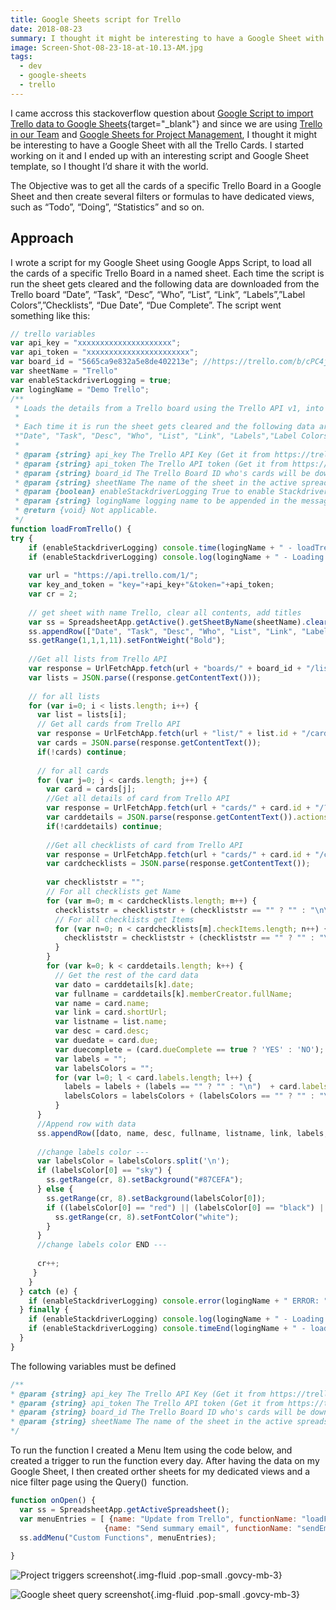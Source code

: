 ```yaml
---
title: Google Sheets script for Trello
date: 2018-08-23
summary: I thought it might be interesting to have a Google Sheet with all the Trello Cards. I started working on it and I ended up with an interesting script and Google Sheet template, so I thought I’d share it with the world.
image: Screen-Shot-08-23-18-at-10.13-AM.jpg
tags:
  - dev
  - google-sheets
  - trello
---
```

I came accross this stackoverflow question about [Google Script to import Trello data to Google Sheets](https://stackoverflow.com/questions/35878813/google-script-to-import-trello-data-to-google-sheets){target="_blank"} and since we are using [Trello in our Team](../trello-kanban-like-board-for-issues-and-tasks-tracking/) and [Google Sheets for Project Management](../prince2-project-management-with-google-sheets/), I thought it might be interesting to have a Google Sheet with all the Trello Cards. I started working on it and I ended up with an interesting script and Google Sheet template, so I thought I’d share it with the world.  

The Objective was to get all the cards of a specific Trello Board in a Google Sheet and then create several filters or formulas to have dedicated views, such as “Todo”, “Doing”, “Statistics” and so on.

## Approach

I wrote a script for my Google Sheet using Google Apps Script, to load all the cards of a specific Trello Board in a named sheet. Each time the script is run the sheet gets cleared and the following data are downloaded from the Trello board “Date”, “Task”, “Desc”, “Who”, “List”, “Link”, “Labels”,”Label Colors”,”Checklists”, “Due Date”, “Due Complete”. The script went something like this:

```js
// trello variables
var api_key = "xxxxxxxxxxxxxxxxxxxxx";
var api_token = "xxxxxxxxxxxxxxxxxxxxxxx";
var board_id = "5665ca9e832a5e8de402213e"; //https://trello.com/b/cPC4jGzZ/project-manager-sample-board
var sheetName = "Trello"
var enableStackdriverLogging = true;
var logingName = "Demo Trello";
/**
 * Loads the details from a Trello board using the Trello API v1, into a google sheet.
 *
 * Each time it is run the sheet gets cleared and the following data are downloaded from the Trello board 
 *"Date", "Task", "Desc", "Who", "List", "Link", "Labels","Label Colors","Checklists", "Due Date", "Due Complete"
 * 
 * @param {string} api_key The Trello API Key (Get it from https://trello.com/app-key)
 * @param {string} api_token The Trello API token (Get it from https://trello.com/app-key)
 * @param {string} board_id The Trello Board ID who's cards will be downloaded (Get it from adding ".json" at the end of the board url)
 * @param {string} sheetName The name of the sheet in the active spreadsheet to update it's rows
 * @param {boolean} enableStackdriverLogging True to enable Stackdriver Logging. Default is false
 * @param {string} logingName logging name to be appended in the message. Default is ""
 * @return {void} Not applicable.
 */
function loadFromTrello() {
try {
    if (enableStackdriverLogging) console.time(logingName + " - loadTrello");
    if (enableStackdriverLogging) console.log(logingName + " - Loading from Trello STARTED");
     
    var url = "https://api.trello.com/1/";
    var key_and_token = "key="+api_key+"&token="+api_token;    
    var cr = 2;
     
    // get sheet with name Trello, clear all contents, add titles
    var ss = SpreadsheetApp.getActive().getSheetByName(sheetName).clear();
    ss.appendRow(["Date", "Task", "Desc", "Who", "List", "Link", "Labels","Label Colors","Checklists", "Due Date", "Due Complete"]);
    ss.getRange(1,1,1,11).setFontWeight("Bold");
     
    //Get all lists from Trello API
    var response = UrlFetchApp.fetch(url + "boards/" + board_id + "/lists?cards=all&" + key_and_token);
    var lists = JSON.parse((response.getContentText()));
     
    // for all lists 
    for (var i=0; i < lists.length; i++) {
      var list = lists[i];
      // Get all cards from Trello API
      var response = UrlFetchApp.fetch(url + "list/" + list.id + "/cards?" + key_and_token);
      var cards = JSON.parse(response.getContentText());
      if(!cards) continue;
       
      // for all cards
      for (var j=0; j < cards.length; j++) {
        var card = cards[j];
        //Get all details of card from Trello API
        var response = UrlFetchApp.fetch(url + "cards/" + card.id + "/?actions=all&" + key_and_token);
        var carddetails = JSON.parse(response.getContentText()).actions;
        if(!carddetails) continue;
         
        //Get all checklists of card from Trello API
        var response = UrlFetchApp.fetch(url + "cards/" + card.id + "/checklists?action=all&" + key_and_token);
        var cardchecklists = JSON.parse(response.getContentText());
         
        var checkliststr = "";
        // For all checklists get Name
        for (var m=0; m < cardchecklists.length; m++) {
          checkliststr = checkliststr + (checkliststr == "" ? "" : "\n\n") + cardchecklists[m].name + "\n --------- \n";
          // For all checklists get Items
          for (var n=0; n < cardchecklists[m].checkItems.length; n++) {
            checkliststr = checkliststr + (checkliststr == "" ? "" : "\n") + (cardchecklists[m].checkItems[n].state == 'complete' ? "[x] ":"[ ] " ) + cardchecklists[m].checkItems[n].name;
          }
        }
        for (var k=0; k < carddetails.length; k++) {
          // Get the rest of the card data
          var dato = carddetails[k].date;
          var fullname = carddetails[k].memberCreator.fullName;
          var name = card.name;
          var link = card.shortUrl;
          var listname = list.name;
          var desc = card.desc;
          var duedate = card.due;
          var duecomplete = (card.dueComplete == true ? 'YES' : 'NO');
          var labels = "";
          var labelsColors = "";
          for (var l=0; l < card.labels.length; l++) {
            labels = labels + (labels == "" ? "" : "\n")  + card.labels[l].name;
            labelsColors = labelsColors + (labelsColors == "" ? "" : "\n")  + card.labels[l].color;
          }
      }
      //Append row with data
      ss.appendRow([dato, name, desc, fullname, listname, link, labels, labelsColors, checkliststr, duedate, duecomplete ]);
       
      //change labels color ---
      var labelsColor = labelsColors.split('\n');
      if (labelsColor[0] == "sky") {
        ss.getRange(cr, 8).setBackground("#87CEFA");
      } else {
        ss.getRange(cr, 8).setBackground(labelsColor[0]);
        if ((labelsColor[0] == "red") || (labelsColor[0] == "black") || (labelsColor[0] == "purple") || (labelsColor[0] == "green") || (labelsColor[0] == "blue")) {
          ss.getRange(cr, 8).setFontColor("white");
        }
      }
      //change labels color END ---
       
      cr++;
     }                                      
    }
  } catch (e) {
    if (enableStackdriverLogging) console.error(logingName + " ERROR: " + e);    
  } finally {
    if (enableStackdriverLogging) console.log(logingName + " - Loading from Trello ENDED");
    if (enableStackdriverLogging) console.timeEnd(logingName + " - loadTrello");
  }
}
```

The following variables must be defined

```js
/** 
* @param {string} api_key The Trello API Key (Get it from https://trello.com/app-key)
* @param {string} api_token The Trello API token (Get it from https://trello.com/app-key)
* @param {string} board_id The Trello Board ID who's cards will be downloaded (Get it from adding ".json" at the end of the board url)
* @param {string} sheetName The name of the sheet in the active spreadsheet to update it's rows
*/
```

To run the function I created a Menu Item using the code below, and created a trigger to run the function every day. After having the data on my Google Sheet, I then created orther sheets for my dedicated views and a nice filter page using the Query()  function.

```js
function onOpen() {
  var ss = SpreadsheetApp.getActiveSpreadsheet();
  var menuEntries = [ {name: "Update from Trello", functionName: "loadFromTrello"},
                     {name: "Send summary email", functionName: "sendEmail"}];
  ss.addMenu("Custom Functions", menuEntries);
 
}
```

![Project triggers screenshot](../../img/Screen-Shot-08-23-18-at-10.16-AM.jpg){.img-fluid .pop-small .govcy-mb-3}

![Google sheet query screenshot](../../img/Screen-Shot-08-23-18-at-10.11-AM-001.jpg){.img-fluid .pop-small .govcy-mb-3}
